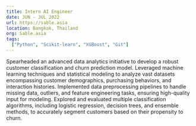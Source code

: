 ```yaml
---
title: Intern AI Engineer
date: JUN - JUL 2022
url: https://sable.asia
location: Bangkok, Thailand
org: Sable.asia
tags:
  ["Python", "Scikit-learn", "XGBoost", "Git"]
---
```


Spearheaded an advanced data analytics initiative to develop a robust customer classification and churn prediction model. Leveraged machine learning techniques and statistical modeling to analyze vast datasets encompassing customer demographics, purchasing behaviors, and interaction histories. Implemented data preprocessing pipelines to handle missing data, outliers, and feature engineering tasks, ensuring high-quality input for modeling. Explored and evaluated multiple classification algorithms, including logistic regression, decision trees, and ensemble methods, to accurately segment customers based on their propensity to churn.